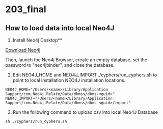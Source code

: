 # 203_final

## How to load data into local Neo4J

1. Install Neo4j Desktop**

[Download Neo4j](https://neo4j.com/download/)

Then, launch the Neo4j Browser, create an empty database, set the password to "neo4jbinder", and close the database.

2. Edit NEO4J_HOME and NEO4J_IMPORT ./cyphers/run_cyphers.sh to point to local installation NEO4J installation locations.
```
NEO4J_HOME="/Users/<name>/Library/Application Support/com.Neo4j.Relate/Data/dbmss/dbms-<guid>"
NEO4J_IMPORT="/Users/<name>/Library/Application Support/com.Neo4j.Relate/Data/dbmss/dbms-<guid>/import"
```

3. Run the following command to upload csv into local Neo4J Database
```
sh ./cyphers/run_cyphers.sh
```
